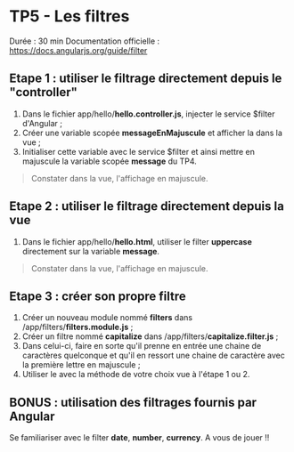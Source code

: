 # TP5 - Les filtres

Durée : 30 min
Documentation officielle : https://docs.angularjs.org/guide/filter

## Etape 1 : utiliser le filtrage directement depuis le "controller"

 1. Dans le fichier app/hello/**hello.controller.js**, injecter le service $filter d'Angular ;
 2. Créer une variable scopée **messageEnMajuscule** et afficher la dans la vue ;
 3. Initialiser cette variable avec le service $filter et ainsi mettre en majuscule la variable scopée **message** du TP4.
 
> Constater dans la vue, l'affichage en majuscule.

## Etape 2 : utiliser le filtrage directement depuis la vue

 1. Dans le fichier app/hello/**hello.html**, utiliser le filter **uppercase** directement sur la variable **message**.
 
> Constater dans la vue, l'affichage en majuscule.

## Etape 3 : créer son propre filtre

 1. Créer un nouveau module nommé **filters** dans /app/filters/**filters.module.js** ;
 2. Créer un filtre nommé **capitalize** dans /app/filters/**capitalize.filter.js** ;
 3. Dans celui-ci, faire en sorte qu'il prenne en entrée une chaine de caractères quelconque et qu'il en ressort une chaine de caractère avec la première lettre en majuscule ;
 4. Utiliser le avec la méthode de votre choix vue à l'étape 1 ou 2.
 
## BONUS : utilisation des filtrages fournis par Angular

Se familiariser avec le filter **date**, **number**, **currency**.
A vous de jouer !!